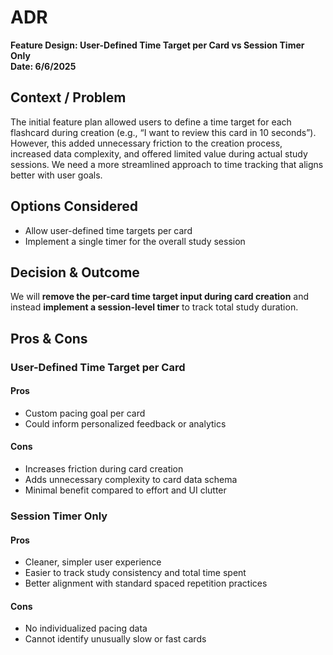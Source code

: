 # ADR  
**Feature Design: User-Defined Time Target per Card vs Session Timer Only**  
**Date: 6/6/2025**

## Context / Problem  
The initial feature plan allowed users to define a time target for each flashcard during creation (e.g., “I want to review this card in 10 seconds”). However, this added unnecessary friction to the creation process, increased data complexity, and offered limited value during actual study sessions. We need a more streamlined approach to time tracking that aligns better with user goals.

## Options Considered  
- Allow user-defined time targets per card  
- Implement a single timer for the overall study session  

## Decision & Outcome  
We will **remove the per-card time target input during card creation** and instead **implement a session-level timer** to track total study duration.

## Pros & Cons  

### User-Defined Time Target per Card  

#### Pros  
- Custom pacing goal per card  
- Could inform personalized feedback or analytics  

#### Cons  
- Increases friction during card creation  
- Adds unnecessary complexity to card data schema  
- Minimal benefit compared to effort and UI clutter  

### Session Timer Only  

#### Pros  
- Cleaner, simpler user experience  
- Easier to track study consistency and total time spent  
- Better alignment with standard spaced repetition practices  

#### Cons  
- No individualized pacing data  
- Cannot identify unusually slow or fast cards
